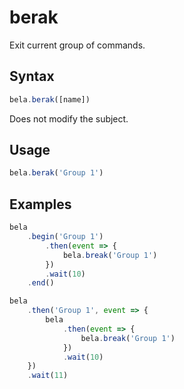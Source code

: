 # berak

Exit current group of commands.

## Syntax

```js
bela.berak([name])
```
Does not modify the subject.

## Usage

```js
bela.berak('Group 1')
```


## Examples

```js
bela
    .begin('Group 1')
        .then(event => {
            bela.break('Group 1')
        })
        .wait(10)
    .end()
```

```js
bela
    .then('Group 1', event => {
        bela
            .then(event => {
                bela.break('Group 1')
            })
            .wait(10)
    })
    .wait(11)
```